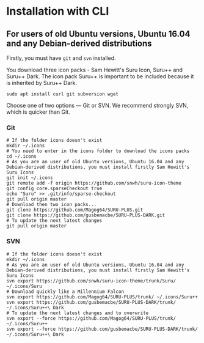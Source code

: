 # Installation with CLI

## For users of old Ubuntu versions, Ubuntu 16.04 and any Debian-derived distributions

Firstly, you must have `git` and `svn` installed. 

You download three icon packs - Sam Hewitt's Suru Icon, Suru++ and Suru++ Dark. 
The icon pack Suru++ is important to be included because it is inherited by Suru++ Dark.

```shell
sudo apt install curl git subversion wget
```

Choose one of two options — Git or SVN. We recommend strongly SVN, which is quicker than Git. 

### Git

```shell
# If the folder icons doesn't exist
mkdir ~/.icons
# You need to enter in the icons folder to download the icons packs
cd ~/.icons
# As you are an user of old Ubuntu versions, Ubuntu 16.04 and any Debian-derived distributions, you must install firstly Sam Hewitt's Suru Icons
git init ~/.icons
git remote add -f origin https://github.com/snwh/suru-icon-theme
git config core.sparseCheckout true
echo "Suru" >> .git/info/sparse-checkout
git pull origin master
# Download then two icon packs...
git clone https://github.com/Magog64/SURU-PLUS.git
git clone https://github.com/gusbemacbe/SURU-PLUS-DARK.git
# To update the next latest changes
git pull origin master 
```

### SVN

```shell
# If the folder icons doesn't exist
mkdir ~/.icons
# As you are an user of old Ubuntu versions, Ubuntu 16.04 and any Debian-derived distributions, you must install firstly Sam Hewitt's Suru Icons
svn export https://github.com/snwh/suru-icon-theme/trunk/Suru/ ~/.icons/Suru
# Download quickly like a Millennium Falcon
svn export https://github.com/Magog64/SURU-PLUS/trunk/ ~/.icons/Suru++
svn export https://github.com/gusbemacbe/SURU-PLUS-DARK/trunk/ ~/.icons/Suru++\ Dark
# To update the next latest changes and to overwrite
svn export --force https://github.com/Magog64/SURU-PLUS/trunk/ ~/.icons/Suru++
svn export --force https://github.com/gusbemacbe/SURU-PLUS-DARK/trunk/ ~/.icons/Suru++\ Dark
```